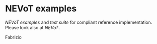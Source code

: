 NEVoT examples 
==============

_NEVoT_ _examples_ and _test_ _suite_ for compliant reference implementation.
Please look also at _NEVoT_.

  Fabrizio

